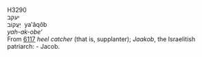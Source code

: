<body>
  <p>H3290<br>  יעקב  <br> יַעֲקוֹב  ‎  ya‛ăqôb  <br><i>yah-ak-obe‘ </i><br>From <a href="h6117.htm">6117</a>  <i>heel</i> <i>catcher</i> (that is, supplanter); <i>Jaakob</i>, the Israelitish patriarch: - Jacob.<br></p>
 </body>